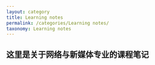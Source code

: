 ```yaml
---
layout: category
title: Learning notes
permalink: /categories/Learning notes/
taxonomy: Learning notes
---
```


## 这里是关于网络与新媒体专业的课程笔记
